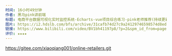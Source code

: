 ```yaml
---
时间: 16小时49分钟
作者: 黑马pink讲前端
标题: 电商平台数据可视化实时监控系统-Echarts-vue项目综合练习-pink老师推荐(持续更新)素材已经更新
图片: https://i2.hdslb.com/bfs/archive/31cafb74d27c9a24129746598574d8edf8bf3077.jpg@518w_290h_1c_!web-video-share-cover.webp
链接: https://www.bilibili.com/video/BV1bh41197p8/?p=2&spm_id_from=pageDriver&vd_source=e815fa5e2c428a98163e9d19be40ec58
评价: ★★★★
---
```

https://gitee.com/xiaoqiang001/online-retailers.git